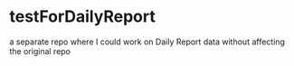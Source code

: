# testForDailyReport
a separate repo where I could work on Daily Report data without affecting the original repo
